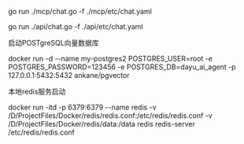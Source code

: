 go run ./mcp/chat.go -f ./mcp/etc/chat.yaml

go run ./api/chat.go -f ./api/etc/chat.yaml

启动POSTgreSQL向量数据库

docker run -d --name my-postgres2 POSTGRES_USER=root -e POSTGRES_PASSWORD=123456 -e POSTGRES_DB=dayu_ai_agent -p 127.0.0.1:5432:5432 ankane/pgvector

本地redis服务启动

docker run -itd -p 6379:6379 --name redis -v /D/ProjectFiles/Docker/redis/redis.conf:/etc/redis/redis.conf -v /D/ProjectFiles/Docker/redis/data:/data redis redis-server /etc/redis/redis.conf